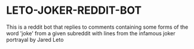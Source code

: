 # LETO-JOKER-REDDIT-BOT
This is a reddit bot that replies to comments containing some forms of the word 'joke' from a given subreddit with lines from the infamous joker portrayal by Jared Leto
